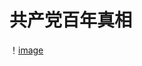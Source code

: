 # 共产党百年真相
！[image](https://cloud.githubusercontent.com/assets/18081243/24583565/361c094a-1714-11e7-8001-44e30390b841.png)

